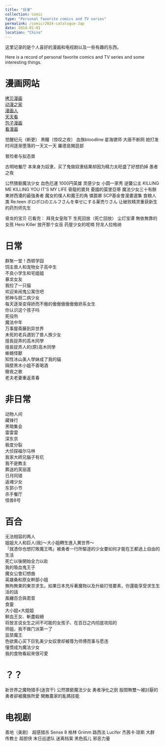 ```yaml
---
title: "日漫"
collection: comic
type: "Personal favorite comics and TV series"
permalink: /comic/2024-catalogue-Jap
date: 2014-01-01
location: "China"
---
```


这里记录的是个人喜好的漫画和电视剧以及一些有趣的东西。

Here is a record of personal favorite comics and TV series and some interesting things.

漫画网站
======
[拷贝漫画](https://www.copymanga.site/) <br>
[动漫之家](http://manhua.dmzj.com/) <br>
[漫画人](https://www.1kkk.com/) <br>
[天天看](https://www.ttkmh.com/) <br>
[包子漫画](https://www.czmanga.com/) <br>
[看漫画](https://m.manhuagui.com/) <br>

觉醒纪元（断更）
黑瞳（惊叹之夜）
血族bloodline
星海镖师
大唐不断网
她打发时间逐渐堕落的一天又一天
羅德島閑逛部


冒险者与拟态兽 

古明地餐厅 
本来身为奴隶，买了鬼做奴隶结果却因为精力太旺盛了好想扔掉 
愚者之夜

公然猥褻魔法少女
血色厄運
1000円英雄
灵感少女
小圆一家秀
逆襲公主
KILLING ME KILLING YOU
IT'S MY LIFE
骨龍的寶貝
憂國的莫里亞蒂
魔法少女三十有餘
東拼西湊的最強勇者
魔女的僕人和魔王的角
憐罠卿
SCP基金會漫畫選集
食粮人类
Re:teen
ボロボロのエルフさんを幸せにする薬売りさん
让破败精灵重获新生的药剂师先生

骨龙的宝贝 
已看完：
拜見女皇陛下
生死回放（死亡回放）
尘灯宝谭
無依無靠的女孩
Hero Killer
放开那个女巫
药屋少女的呢喃
狩龙人拉格纳

日常
======
群聚一堂！西顿学园 <br>
饲主兽人和宠物女子高中生  <br>
不良小学生和宅姐姐  <br>
暴龙女友 <br>
我捡了一只猫 <br>
欢迎来闹鬼公寓住吧 <br>
邪神与厨二病少女 <br>
每天逐渐变得娇而不傲的傲傲傲傲傲傲娇系女生 <br>
你认识这个孩子吗 <br>
死役所 <br>
魔法中年 <br>
万事屋斋藤到异世界 <br>
未死的老兵遇到了兽人族少女 <br>
擅長捉弄的高木同學 <br>
擅長捉弄人的(原)高木同學 <br>
蜥蜴怪獸 <br>
知性冰山美人學妹成了我的貓 <br>
隔壁黑木小姐不善喝酒 <br>
徹夜之歌 <br>
老夫老妻重返青春 <br>

非日常
======
动物人间 <br>
藏锋行 <br>
黑暗集会 <br>
雷雷雷 <br>
深东京 <br>
极度分裂 <br>
大侦探福尔马林 <br>
我家大師兄腦子有坑 <br>
我不是教主 <br>
葬送的芙丽莲 <br>
日月同错 <br>
返魂少女 <br>
东郭小节 <br>
杀手餐厅 <br>
怪兽8号 <br>

百合
======
无法相容的两人  <br>
姐姐大人和巨人(我)～大小姐轉生進入異世界～ <br>
「就憑你也想打敗魔王嗎」被勇者一行所驅逐的少女要如何才能在王都過上自由的生活 <br>
死亡以後開始全力以赴 <br>
我的吸血鬼王子 <br>
魔女公會幻想曲 <br>
英雄桑和原女幹部小姐 <br>
無拘無束的東京求生。如果日本充斥著魔物以及升級打怪要素，你還能享受求生生活的話 <br>
風纏百合與君音 <br>
食靈 <br>
大小姐×大姐姐 <br>
鮮血王女、斬盡殺絕 <br>
将放言说女生之间不可能的女孩子、在百日之内彻底攻陷的 <br>
师姐，我不做门派第一了 <br>
监禁魔王 <br>
色欲熏心买下巨乳美少女奴隶却被尊为师傅而事与愿违 <br>
憧憬成为魔法少女 <br>
我的食物看起來很可愛 <br>

？？
======
新世界之魔物猎手(迷宫干)
公然猥褻魔法少女
勇者凈化之劍
股間無雙～被討厭的勇者卻被魔族所愛
閑散農家的亂碼技能

电视剧
======
善地（美剧）
超感猎杀 Sense 8
格林 Grimm
路西法 Lucifer
杰茜卡·琼斯
大群
传教士
超胆侠
末日巡逻队
迷离档案
黑色孤儿
邪恶力量
